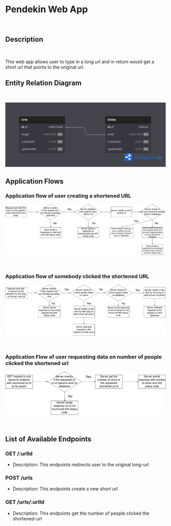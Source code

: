 # Pendekin Web App

<br>

## Description

<br>

This web app allows user to type in a long url and in return would get a short url that points to the original url.

## Entity Relation Diagram

<br>

![image](./Entity_Relation_Diagram.png)

## Application Flows

### Application flow of user creating a shortened URL

![image](./Server-Flow-Create-Shortened-URL.drawio.png)

<br>

### Application flow of somebody clicked the shortened URL

![image](./Server-Flow-Click-Shortened-Link.drawio.png)

<br>

### Application Flow of user requesting data on number of people clicked the shortened url

![image](./Server-Flow-Get-Clicks-of-Shortened-URL.drawio.png)

<br>

## List of Available Endpoints

### GET /:urlId
- Description: 
This endpoints redirects user to the original long-url

### POST /urls
- Description:
This endpoints create a new short url

### GET /urls/:urlId
- Description:
This endpoints get the number of people clicked the shortened-url